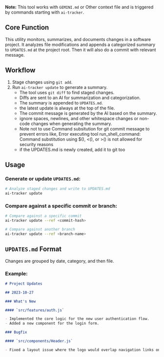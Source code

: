 **Note:** This tool works with `GEMINI.md` or Other context file and is triggered by commands starting with `ai-tracker`.

## Core Function

This utility monitors, summarizes, and documents changes in a software project. It analyzes file modifications and appends a categorized summary to `UPDATES.md` at the project root. Then it will also do a commit with relevant message.

## Workflow

1.  Stage changes using `git add`.
2.  Run `ai-tracker update` to generate a summary.
    - The tool uses `git diff` to find staged changes.
    - Diffs are sent to an AI for summarization and categorization.
    - The summary is appended to `UPDATES.md`.
    - the latest update is always at the top of the file.
    - The commit message is generated by the AI based on the summary.
    - ignore spaces, newlines, and other whitespace changes or non-code changes when generating the summary.
    - Note not to use Command subsitution for git commit message to prevent errors like, Error executing tool run_shell_command: Command substitution using $(), <(), or >() is not allowed for security reasons
    - if the UPDATES.md is newly created, add it to git too
## Usage

### Generate or update `UPDATES.md`:

```bash
# Analyze staged changes and write to UPDATES.md
ai-tracker update
```

### Compare against a specific commit or branch:

```bash
# Compare against a specific commit
ai-tracker update --ref <commit-hash>

# Compare against another branch
ai-tracker update --ref <branch-name>
```

## `UPDATES.md` Format

Changes are grouped by date, category, and then file.

### Example:

```markdown
# Project Updates

## 2023-10-27

### What's New

#### `src/features/auth.js`

- Implemented the core logic for the new user authentication flow.
- Added a new component for the login form.

### Bugfix

#### `src/components/Header.js`

- Fixed a layout issue where the logo would overlap navigation links on smaller screens.
```
